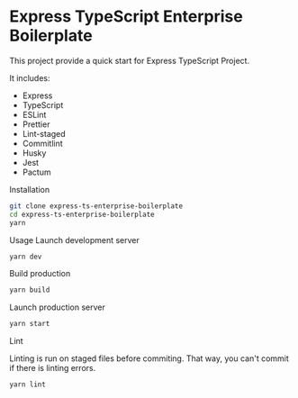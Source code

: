 # Express TypeScript Enterprise Boilerplate

This project provide a quick start for Express TypeScript Project.

It includes:

- Express
- TypeScript
- ESLint
- Prettier
- Lint-staged
- Commitlint
- Husky
- Jest
- Pactum

Installation

```bash
git clone express-ts-enterprise-boilerplate
cd express-ts-enterprise-boilerplate
yarn
```

Usage
Launch development server

```bash
yarn dev
```

Build production

```bash
yarn build
```

Launch production server

```bash
yarn start
```

Lint

Linting is run on staged files before commiting. That way, you can't commit if there is linting errors.

```bash
yarn lint
```
